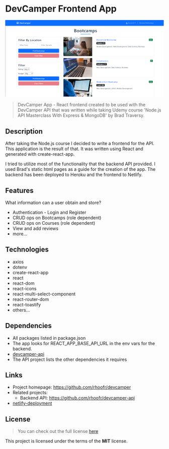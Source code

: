 # DevCamper Frontend App

![Project start page](/DevCamper.png)

> DevCamper App - React frontend created to be used with the DevCamper API that was written while taking Udemy course 'Node.js API Masterclass With Express & MongoDB' by Brad Traversy.

## Description

After taking the Node.js course I decided to write a frontend for the API. This application is the result of that. It was written using React and generated with create-react-app.

I tried to utilize most of the functionality that the backend API provided. I used Brad's static html pages as a guide for the creation of the app. The backend has been deployed to Heroku and the frontend to Netlify.

## Features

What information can a user obtain and store?

- Authentication - Login and Register
- CRUD ops on Bootcamps (role dependent)
- CRUD ops on Courses (role dependent)
- View and add reviews
- more...

## Technologies

- axios
- dotenv
- create-react-app
- react
- react-dom
- react-icons
- react-multi-select-component
- react-router-dom
- react-toastify
- others...

## Dependencies

- All packages listed in package.json
- The app looks for REACT_APP_BASE_API_URL in the env vars for the backend.
- [devcamper-api](https://github.com/rhoofr/devcamper-api)
- The API project lists the other dependencies it requires

## Links

- Project homepage: https://github.com/rhoofr/devcamper
- Related projects:
  - Backend API: https://github.com/rhoofr/devcamper-api
- [netlify-deployment](https://devcamper-hoofsoft.netlify.app/)

## License

> You can check out the full license [here](https://github.com/rhoofr/devcamper/blob/main/LICENSE)

This project is licensed under the terms of the **MIT** license.
